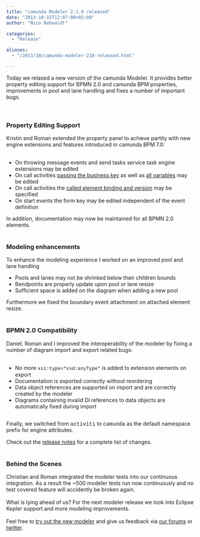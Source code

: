 ```yaml
---
title: "camunda Modeler 2.1.0 released"
date: "2013-10-15T12:07:00+02:00"
author: "Nico Rehwaldt"

categories:
  - "Release"

aliases:
  - "/2013/10/camunda-modeler-210-released.html"

---
```


Today we relased a new version of the camunda Modeler. It provides better property editing support for BPMN 2.0 and camunda BPM properties, improvements in pool and lane handling and fixes a number of important bugs.<br />
<br />
<a name='more'></a><br />
<h3>
Property Editing Support</h3>
Kristin and Roman extended the property panel to achieve partity with new engine extensions and features introduced in camunda BPM 7.0:<br />
<br />
<ul>
<li>On throwing message events and send tasks service task engine extensions may be edited</li>
<li>On call activities <a href="http://docs.camunda.org/latest/api-references/bpmn20/#subprocesses-call-activity-passing-business-key">passing the business key</a> as well as <a href="http://docs.camunda.org/latest/api-references/bpmn20/#subprocesses-call-activity-passing-variables">all variables</a> may be edited</li>
<li>On call activities the <a href="http://docs.camunda.org/latest/guides/user-guide/#process-engine-process-versioning-which-version-will-be-used">called element binding and version</a> may be specified</li>
<li>On start events the form key may be edited independent of the event definition</li>
</ul>
<div>
In addition, documentation may now be maintained for all BPMN 2.0 elements.</div>
<br />
<h3>
Modeling enhancements</h3>
<div>
To enhance the modeling experience I worked on an improved pool and lane handling</div>
<div>
<ul>
<li>Pools and lanes may not be shrinked below their children bounds</li>
<li>Bendpoints are properly update upon pool or lane resize</li>
<li>Sufficient space is added on the diagram when adding a new pool</li>
</ul>
Furthermore we fixed the boundary event attachment on attached element resize.&nbsp;</div>
<br />
<h3>
BPMN 2.0 Compatibility</h3>
<div>
Daniel, Roman and&nbsp;<span style="background-color: white;">I</span>&nbsp;improved the interoperability of the modeler by fixing a number of diagram import and export related bugs:</div>
<div>
<br />
<ul>
<li>No more<span style="font-family: inherit;">&nbsp;</span><span style="background-color: white; line-height: 15.454545021057129px;"><span style="font-family: Courier New, Courier, monospace; font-size: 12.727272033691406px;">xsi:type=“xsd:anyType"</span><span style="font-family: inherit;"> is added to extension elements on export</span></span></li>
<li><span style="background-color: white; line-height: 15.454545021057129px;"><span style="font-family: inherit;">Documentation is exported correctly without reordering</span></span></li>
<li><span style="background-color: white; line-height: 15.454545021057129px;"><span style="font-family: inherit;">Data object references are supported on import and are correctly created by the modeler</span></span></li>
<li><span style="background-color: white; line-height: 15.454545021057129px;"><span style="font-family: inherit;">Diagrams containing invalid DI references to data objects are automatically fixed during import</span></span></li>
</ul>
<div>
<span style="line-height: 15.453125px;"><br /></span></div>
<span style="line-height: 15.453125px;">Finally, we switched from <span style="font-family: Courier New, Courier, monospace;">activiti</span><span style="font-family: inherit;"> t</span>o <span style="font-family: Courier New, Courier, monospace;">camunda</span> as the default namespace prefix for engine attributes.&nbsp;</span><br />
<div>
<span style="line-height: 15.453125px;"><br /></span></div>
<div>
<span style="line-height: 15.453125px;">Check out the&nbsp;</span><a href="https://github.com/camunda/camunda-modeler/blob/master/CHANGELOG.md#2.1.0">release notes</a>&nbsp;for a complete list of changes.</div>
<br />
<h3>
Behind the Scenes</h3>
</div>
<div>
Christian and Roman integrated the modeler tests into our continuous integration. As a result the ~500 modeler tests run now continuously and no test covered feature will accidently be broken again.</div>
<div>
<br /></div>
<div>
What is lying ahead of us? For the next modeler release we look into Eclipse Kepler support and more modeling improvements.</div>
<div>
<br /></div>
<div>
Feel free to <a href="http://camunda.org/download/modeler/">try out the new modeler</a> and give us feedback via <a href="https://groups.google.com/forum/?fromgroups#!forum/camunda-bpm-users">our forums</a> or <a href="https://twitter.com/camundaBPM">twitter</a>.</div>